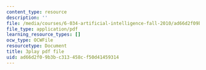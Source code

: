 ```yaml
---
content_type: resource
description: ''
file: /media/courses/6-034-artificial-intelligence-fall-2010/ad66d2f09b3bc313458cf50d41459314_PimSbFGrwXM.pdf
file_type: application/pdf
learning_resource_types: []
ocw_type: OCWFile
resourcetype: Document
title: 3play pdf file
uid: ad66d2f0-9b3b-c313-458c-f50d41459314
---
```

